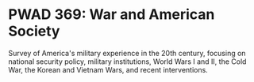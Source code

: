 # PWAD 369: War and American Society

Survey of America's military experience in the 20th century, focusing on national security policy, military institutions, World Wars I and II, the Cold War, the Korean and Vietnam Wars, and recent interventions.